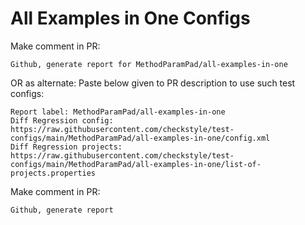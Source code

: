 # All Examples in One Configs
Make comment in PR:
```
Github, generate report for MethodParamPad/all-examples-in-one
```
OR as alternate:
Paste below given to PR description to use such test configs:
```
Report label: MethodParamPad/all-examples-in-one
Diff Regression config: https://raw.githubusercontent.com/checkstyle/test-configs/main/MethodParamPad/all-examples-in-one/config.xml
Diff Regression projects: https://raw.githubusercontent.com/checkstyle/test-configs/main/MethodParamPad/all-examples-in-one/list-of-projects.properties
```
Make comment in PR:
```
Github, generate report
```
